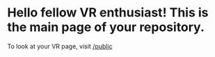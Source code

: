 # Hello fellow VR enthusiast! This is the main page of your repository.

To look at your VR page, visit [/public](/public)
